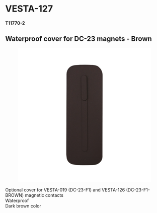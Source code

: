# VESTA-127

#### T11770-2

## Waterproof cover for DC-23 magnets - Brown

<figure><img src=".gitbook/assets/image (6) (1) (1) (1) (1).png" alt=""><figcaption></figcaption></figure>

Optional cover for VESTA-019 (DC-23-F1) and VESTA-126 (DC-23-F1-BROWN) magnetic contacts
\
Waterproof
\
Dark brown color
